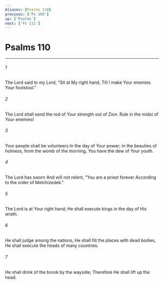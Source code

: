 ```yaml
---
Aliases: [Psalms 110]
previous: ['Ps 109']
up: ['Psalms']
next: ['Ps 111']
---
```

# Psalms 110

***


###### 1 
The Lord said to my Lord, "Sit at My right hand, Till I make Your enemies Your footstool." 

###### 2 
The Lord shall send the rod of Your strength out of Zion. Rule in the midst of Your enemies! 

###### 3 
Your people shall be volunteers In the day of Your power; In the beauties of holiness, from the womb of the morning, You have the dew of Your youth. 

###### 4 
The Lord has sworn And will not relent, "You are a priest forever According to the order of Melchizedek." 

###### 5 
The Lord is at Your right hand; He shall execute kings in the day of His wrath. 

###### 6 
He shall judge among the nations, He shall fill the places with dead bodies, He shall execute the heads of many countries. 

###### 7 
He shall drink of the brook by the wayside; Therefore He shall lift up the head.
